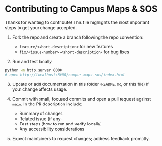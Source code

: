 # Contributing to Campus Maps & SOS

Thanks for wanting to contribute! This file highlights the most important steps to get your change accepted.

1. Fork the repo and create a branch following the repo convention:
   - `feature/<short-description>` for new features
   - `fix/<issue-number>-<short-description>` for bug fixes

2. Run and test locally
```bash
python -m http.server 8000
# open http://localhost:8000/campus-maps-sos/index.html
```

3. Update or add documentation in this folder (`README.md`, or this file) if your change affects usage.

4. Commit with small, focused commits and open a pull request against `main`. In the PR description include:
   - Summary of changes
   - Related issue (if any)
   - Test steps (how to run and verify locally)
   - Any accessibility considerations

5. Expect maintainers to request changes; address feedback promptly.
